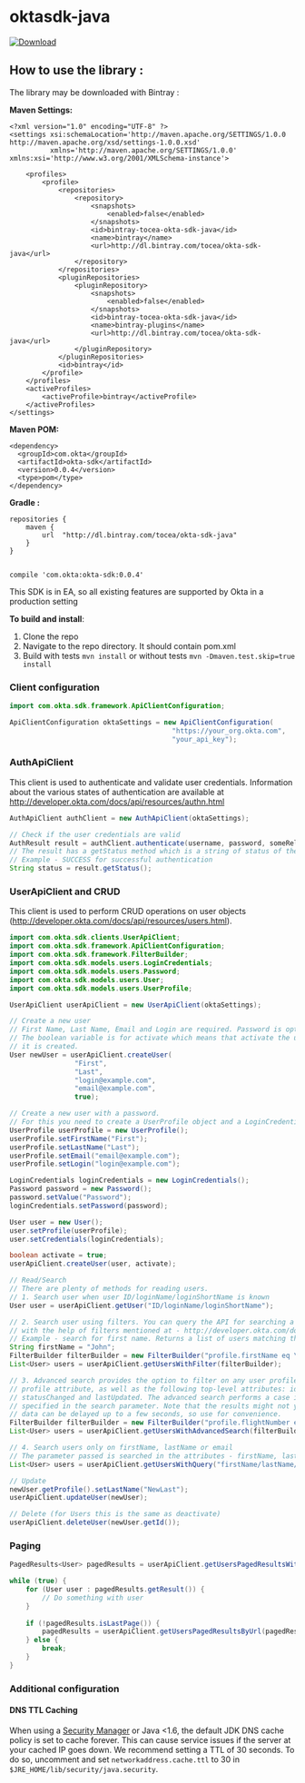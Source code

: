 # oktasdk-java

[ ![Download](https://api.bintray.com/packages/tocea/okta-sdk-java/oktasdk-java/images/download.svg) ](https://bintray.com/tocea/okta-sdk-java/oktasdk-java/_latestVersion)

## How to use the library :

The library may be downloaded with Bintray :

**Maven Settings:**

    <?xml version="1.0" encoding="UTF-8" ?>
    <settings xsi:schemaLocation='http://maven.apache.org/SETTINGS/1.0.0 http://maven.apache.org/xsd/settings-1.0.0.xsd'
              xmlns='http://maven.apache.org/SETTINGS/1.0.0' xmlns:xsi='http://www.w3.org/2001/XMLSchema-instance'>

        <profiles>
            <profile>
                <repositories>
                    <repository>
                        <snapshots>
                            <enabled>false</enabled>
                        </snapshots>
                        <id>bintray-tocea-okta-sdk-java</id>
                        <name>bintray</name>
                        <url>http://dl.bintray.com/tocea/okta-sdk-java</url>
                    </repository>
                </repositories>
                <pluginRepositories>
                    <pluginRepository>
                        <snapshots>
                            <enabled>false</enabled>
                        </snapshots>
                        <id>bintray-tocea-okta-sdk-java</id>
                        <name>bintray-plugins</name>
                        <url>http://dl.bintray.com/tocea/okta-sdk-java</url>
                    </pluginRepository>
                </pluginRepositories>
                <id>bintray</id>
            </profile>
        </profiles>
        <activeProfiles>
            <activeProfile>bintray</activeProfile>
        </activeProfiles>
    </settings>


**Maven  POM:**

    <dependency>
      <groupId>com.okta</groupId>
      <artifactId>okta-sdk</artifactId>
      <version>0.0.4</version>
      <type>pom</type>
    </dependency>

**Gradle :**

    repositories {
        maven {
            url  "http://dl.bintray.com/tocea/okta-sdk-java"
        }
    }


    compile 'com.okta:okta-sdk:0.0.4'


This SDK is in EA, so all existing features are supported by Okta in a production setting

**To build and install**:

1. Clone the repo
2. Navigate to the repo directory. It should contain pom.xml
3. Build with tests `mvn install` or without tests `mvn -Dmaven.test.skip=true install`

### Client configuration
```java
import com.okta.sdk.framework.ApiClientConfiguration;

ApiClientConfiguration oktaSettings = new ApiClientConfiguration(
                                        "https://your_org.okta.com",
                                        "your_api_key");
```

### AuthApiClient
This client is used to authenticate and validate user credentials. 
Information about the various states of authentication are available at http://developer.okta.com/docs/api/resources/authn.html
```java
AuthApiClient authClient = new AuthApiClient(oktaSettings);

// Check if the user credentials are valid
AuthResult result = authClient.authenticate(username, password, someRelayState);
// The result has a getStatus method which is a string of status of the request.
// Example - SUCCESS for successful authentication
String status = result.getStatus();
```

### UserApiClient and CRUD
This client is used to perform CRUD operations on user objects 
(http://developer.okta.com/docs/api/resources/users.html).
```java
import com.okta.sdk.clients.UserApiClient;
import com.okta.sdk.framework.ApiClientConfiguration;
import com.okta.sdk.framework.FilterBuilder;
import com.okta.sdk.models.users.LoginCredentials;
import com.okta.sdk.models.users.Password;
import com.okta.sdk.models.users.User;
import com.okta.sdk.models.users.UserProfile;

UserApiClient userApiClient = new UserApiClient(oktaSettings);

// Create a new user
// First Name, Last Name, Email and Login are required. Password is optional.
// The boolean variable is for activate which means that activate the user as soon as 
// it is created.
User newUser = userApiClient.createUser(
                "First",
                "Last",
                "login@example.com",
                "email@example.com",
                true);

// Create a new user with a password.
// For this you need to create a UserProfile object and a LoginCredentials object
UserProfile userProfile = new UserProfile();
userProfile.setFirstName("First");
userProfile.setLastName("Last");
userProfile.setEmail("email@example.com");
userProfile.setLogin("login@example.com");

LoginCredentials loginCredentials = new LoginCredentials();
Password password = new Password();
password.setValue("Password");
loginCredentials.setPassword(password);

User user = new User();
user.setProfile(userProfile);
user.setCredentials(loginCredentials);

boolean activate = true;
userApiClient.createUser(user, activate);

// Read/Search
// There are plenty of methods for reading users.
// 1. Search user when user ID/loginName/loginShortName is known
User user = userApiClient.getUser("ID/loginName/loginShortName");

// 2. Search user using filters. You can query the API for searching a user
// with the help of filters mentioned at - http://developer.okta.com/docs/api/resources/users.html#filters
// Example - search for first name. Returns a list of users matching that query
String firstName = "John";
FilterBuilder filterBuilder = new FilterBuilder("profile.firstName eq \"" + firstName + "\"");
List<User> users = userApiClient.getUsersWithFilter(filterBuilder);

// 3. Advanced search provides the option to filter on any user profile attribute, any custom defined
// profile attribute, as well as the following top-level attributes: id, status, created, activated, 
// statusChanged and lastUpdated. The advanced search performs a case insensitive filter against all fields
// specified in the search parameter. Note that the results might not yet be up to date, as the most up to date
// data can be delayed up to a few seconds, so use for convenience.
FilterBuilder filterBuilder = new FilterBuilder("profile.flightNumber eq \"A415\"");
List<User> users = userApiClient.getUsersWithAdvancedSearch(filterBuilder);

// 4. Search users only on firstName, lastName or email
// The parameter passed is searched in the attributes - firstName, lastName and email of all Users.
List<User> users = userApiClient.getUsersWithQuery("firstName/lastName/email");

// Update
newUser.getProfile().setLastName("NewLast");
userApiClient.updateUser(newUser);

// Delete (for Users this is the same as deactivate)
userApiClient.deleteUser(newUser.getId());
```

### Paging
```java
PagedResults<User> pagedResults = userApiClient.getUsersPagedResultsWithLimit(10);

while (true) {
    for (User user : pagedResults.getResult()) {
        // Do something with user
    }
    
    if (!pagedResults.isLastPage()) {
        pagedResults = userApiClient.getUsersPagedResultsByUrl(pagedResults.getNextUrl());
    } else {
        break;
    }
}
```

### Additional configuration

#### DNS TTL Caching
When using a [Security Manager](https://docs.oracle.com/javase/tutorial/essential/environment/security.html) or Java <1.6, the default JDK DNS cache policy is set to cache forever. This can cause service issues if the server at your cached IP goes down. We recommend setting a TTL of 30 seconds. To do so, uncomment and set `networkaddress.cache.ttl` to 30 in `$JRE_HOME/lib/security/java.security`.
